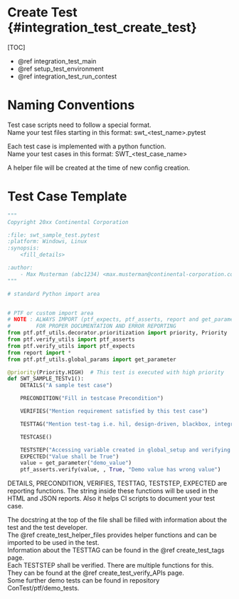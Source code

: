 Create Test {#integration_test_create_test}
==============

[TOC]

* @ref integration_test_main
* @ref setup_test_environment
* @ref integration_test_run_contest

# Naming Conventions
 
Test case scripts need to follow a special format.<br>
Name your test files starting in this format: swt_<test_name>.pytest<br>

Each test case is implemented with a python function.<br>
Name your test cases in this format: SWT_<test_case_name><br>

A helper file will be created at the time of new config creation.<br>

# Test Case Template

```python
"""
Copyright 20xx Continental Corporation

:file: swt_sample_test.pytest
:platform: Windows, Linux
:synopsis:
    <fill_details>

:author:
    - Max Musterman (abc1234) <max.musterman@continental-corporation.com>
"""

# standard Python import area


# PTF or custom import area
# NOTE : ALWAYS IMPORT (ptf_expects, ptf_asserts, report and get_parameter) AS BELOW.
#        FOR PROPER DOCUMENTATION AND ERROR REPORTING
from ptf.ptf_utils.decorator.prioritization import priority, Priority
from ptf.verify_utils import ptf_asserts
from ptf.verify_utils import ptf_expects
from report import *
from ptf.ptf_utils.global_params import get_parameter

@priority(Priority.HIGH)  # This test is executed with high priority
def SWT_SAMPLE_TESTv1():
    DETAILS("A sample test case")

    PRECONDITION("Fill in testcase Precondition")

    VERIFIES("Mention requirement satisfied by this test case")

    TESTTAG("Mention test-tag i.e. hil, design-driven, blackbox, integration")

    TESTCASE()

    TESTSTEP("Accessing variable created in global_setup and verifying its value")
    EXPECTED("Value shall be True")
    value = get_parameter("demo_value")
    ptf_asserts.verify(value, , True, "Demo value has wrong value")
```

DETAILS, PRECONDITION, VERIFIES, TESTTAG, TESTSTEP, EXPECTED are reporting functions. The string inside these functions will be used in the HTML and JSON reports. Also it helps CI scripts to document your test case.

The docstring at the top of the file shall be filled with information about the test and the test developer.<br>
The @ref create_test_helper_files provides helper functions and can be imported to be used in the test.<br>
Information about the TESTTAG can be found in the @ref create_test_tags page.<br>
Each TESTSTEP shall be verified. There are multiple functions for this.<br>
They can be found at the @ref create_test_verify_APIs page.<br>
Some further demo tests can be found in repository ConTest/ptf/demo_tests.
